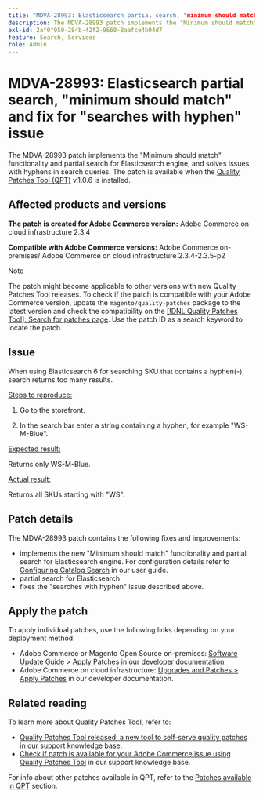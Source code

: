 ```yaml
---
title: "MDVA-28993: Elasticsearch partial search, "minimum should match" and fix for "searches with hyphen" issue"
description: The MDVA-28993 patch implements the "Minimum should match" functionality and partial search for Elasticsearch engine, and solves issues with hyphens in search queries. The patch is available when the [Quality Patches Tool (QPT)](/help/announcements/adobe-commerce-announcements/magento-quality-patches-released-new-tool-to-self-serve-quality-patches.md) v.1.0.6 is installed.
exl-id: 2af0f950-284b-42f2-9660-8aafce4b04d7
feature: Search, Services
role: Admin
---
```

# MDVA-28993: Elasticsearch partial search, "minimum should match" and fix for "searches with hyphen" issue

The MDVA-28993 patch implements the "Minimum should match" functionality and partial search for Elasticsearch engine, and solves issues with hyphens in search queries. The patch is available when the [Quality Patches Tool (QPT)](/help/announcements/adobe-commerce-announcements/magento-quality-patches-released-new-tool-to-self-serve-quality-patches.md) v.1.0.6 is installed.

## Affected products and versions

 **The patch is created for Adobe Commerce version:** Adobe Commerce on cloud infrastructure 2.3.4

 **Compatible with Adobe Commerce versions:** Adobe Commerce on-premises/ Adobe Commerce on cloud infrastructure 2.3.4-2.3.5-p2

 >[!NOTE]
 >
 >The patch might become applicable to other versions with new Quality Patches Tool releases. To check if the patch is compatible with your Adobe Commerce version, update the `magento/quality-patches` package to the latest version and check the compatibility on the [[!DNL Quality Patches Tool]: Search for patches page](https://devdocs.magento.com/quality-patches/tool.html#patch-grid). Use the patch ID as a search keyword to locate the patch.


## Issue

When using Elasticsearch 6 for searching SKU that contains a hyphen(-), search returns too many results.

 <u>Steps to reproduce:</u>

1. Go to the storefront.

1. In the search bar enter a string containing a hyphen, for example "WS-M-Blue".

 <u>Expected result:</u>

Returns only WS-M-Blue.

 <u>Actual result:</u>

Returns all SKUs starting with "WS".

## Patch details

The MDVA-28993 patch contains the following fixes and improvements:

* implements the new "Minimum should match" functionality and partial search for Elasticsearch engine. For configuration details refer to [Configuring Catalog Search](https://docs.magento.com/user-guide/catalog/search-configuration.html#step-4-configure-minimum-terms-to-match) in our user guide.
* partial search for Elasticsearch
* fixes the "searches with hyphen" issue described above.

## Apply the patch

To apply individual patches, use the following links depending on your deployment method:

* Adobe Commerce or Magento Open Source on-premises: [Software Update Guide > Apply Patches](https://devdocs.magento.com/guides/v2.4/comp-mgr/patching/mqp.html) in our developer documentation.
* Adobe Commerce on cloud infrastructure: [Upgrades and Patches > Apply Patches](https://devdocs.magento.com/cloud/project/project-patch.html) in our developer documentation.

## Related reading

To learn more about Quality Patches Tool, refer to:

* [Quality Patches Tool released: a new tool to self-serve quality patches](/help/announcements/adobe-commerce-announcements/magento-quality-patches-released-new-tool-to-self-serve-quality-patches.md) in our support knowledge base.
* [Check if patch is available for your Adobe Commerce issue using Quality Patches Tool](/help/support-tools/patches-available-in-qpt-tool/check-patch-for-magento-issue-with-magento-quality-patches.md) in our support knowledge base.

For info about other patches available in QPT, refer to the [Patches available in QPT](https://support.magento.com/hc/en-us/sections/360010506631-Patches-available-in-MQP-tool-) section.
